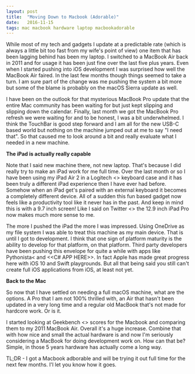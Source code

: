 ```yaml
---
layout: post
title:  "Moving Down to Macbook (Adorable)"
date:   2016-11-15
tags: mac macbook hardware laptop macbookadorable
---
```

While most of my tech and gadgets I update at a predictable rate (which is always a little bit too fast from my wife's point of view) one item that has been lagging behind has been my laptop. I switched to a MacBook Air back in 2011 and for usage it has been just fine over the last five plus years. Even when I started pushing into iOS development I was surprised how well the MacBook Air faired. In the last few months though things seemed to take a turn. I am sure part of the change was me pushing the system a bit more but some of the blame is probably on the macOS Sierra update as well.

I have been on the outlook for that mysterious MacBook Pro update that the entire Mac community has been waiting for but just kept slipping and slipping down the calendar. Finally, last month we got the MacBook Pro refresh we were waiting for and to be honest, I was a bit underwhelmed. I think the TouchBar is good step forward and I am all for the new USB-C based world but nothing on the machine jumped out at me to say "I need that". So that caused me to look around a bit and really evaluate what I needed in a new machine.

**The iPad is actually really capable**

Note that I said new machine there, not new laptop. That's because I did really try to make an iPad work for me full time. Over the last month or so I have been using my iPad Air 2 in a Logitech <<LINK HERE>> keyboard case and it has been truly a different iPad experience then I have ever had before. Somehow when an iPad get's paired with an external keyboard it becomes a completely different device. All of a sudden this fun based gadget now feels like a productivity tool like it never has in the past. And keep in mind this is with a 9.7 inch screen! Like I said on Twitter <<LINK HERE>> the 12.9 inch iPad Pro now makes much more sense to me.

The more I pushed the iPad the more I was impressed. Using OneDrive as my file system I was able to treat this machine as my main device. That is until I got to development. I think that one sign of platform maturity is the ability to develop for that platform, on that platform. Third party developers have been pushing this envelope for quite a while with apps like Pythonista<<LINK> and <<C# APP HERE>>. In fact Apple has made great progress here with iOS 10 and Swift playgrounds. But all that being said you still can't create full iOS applications from iOS, at least not yet.

**Back to the Mac**

So now that I have settled on needing a full macOS machine, what are the options. A Pro that I am not 100% thrilled with, an Air that hasn't been updated in a very long time and a regular old MacBook that's not made for hardcore work. Or is it.

I started looking at Geekbench <<LINK HERE>> scores for the Macbook and comparing them to my 2011 MacBook Air. Overall it's a huge increase. Combine that with how nice and small the actual hardware is and now I'm seriously considering a MacBook for doing development work on. How can that be? Simple, in those 5 years hardware has actually come a long way.



TL;DR - I got a Macbook adborable and will be trying it out full time for the next few months. I'l let you know how it goes.
